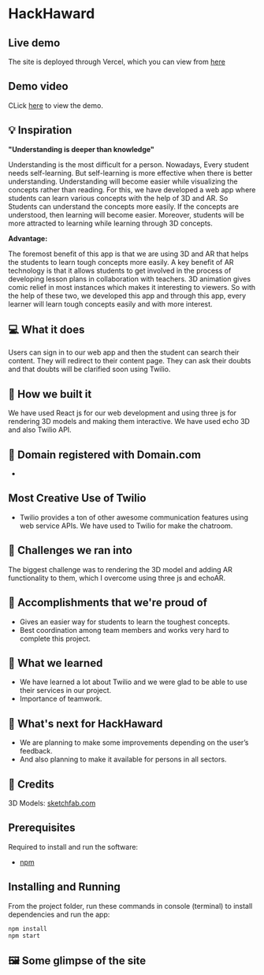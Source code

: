# HackHaward

## Live demo

The site is deployed through Vercel, which you can view from [here](https://the-night-sky.vercel.app/)

## Demo video

CLick [here]() to view the demo.

## 💡 Inspiration

**"Understanding is deeper than knowledge"**

Understanding is the most difficult for a person. Nowadays, Every student needs self-learning. But self-learning is more effective when there is better understanding. Understanding will become easier while visualizing the concepts rather than reading. For this, we have developed a web app where students can learn various concepts with the help of 3D and AR. So Students can understand the concepts more easily. If the concepts are understood, then learning will become easier. Moreover, students will be more attracted to learning while learning through 3D concepts.

**Advantage:**

The foremost benefit of this app is that we are using 3D and AR that helps the students to learn tough concepts more easily. A key benefit of AR technology is that it allows students to get involved in the process of developing lesson plans in collaboration with teachers. 3D animation gives comic relief in most instances which makes it interesting to viewers. So with the help of these two, we developed this app and through this app, every learner will learn tough concepts easily and with more interest.

## 💻 What it does

Users can sign in to our web app and then the student can search their content. They will redirect to their content page. They can ask their doubts and that doubts will be clarified soon using Twilio.

## 🔨 How we built it

We have used React js for our web development and using three js for rendering 3D models and making them interactive. We have used echo 3D and also Twilio API.

## 📶 Domain registered with Domain.com

-

## Most Creative Use of Twilio

- Twilio provides a ton of other awesome communication features using web service APIs. We have used to Twilio for make the chatroom.

## 🧠 Challenges we ran into

The biggest challenge was to rendering the 3D model and adding AR functionality to them, which I overcome using three js and echoAR.

## 🏅 Accomplishments that we're proud of

- Gives an easier way for students to learn the toughest concepts.
- Best coordination among team members and works very hard to complete this project.

## 📖 What we learned

- We have learned a lot about Twilio and we were glad to be able to use their services in our project.
- Importance of teamwork.

## 🚀 What's next for HackHaward

- We are planning to make some improvements depending on the user’s feedback.
- And also planning to make it available for persons in all sectors.

## 🤝 Credits

3D Models: [sketchfab.com](https://sketchfab.com)

## Prerequisites

Required to install and run the software:

- [npm](https://www.npmjs.com/get-npm)

## Installing and Running

From the project folder, run these commands in console (terminal) to install dependencies and run the app:

```
npm install
npm start
```

## 🖼️ Some glimpse of the site
